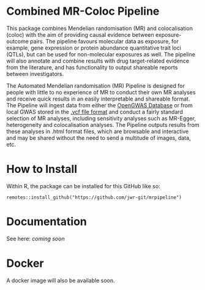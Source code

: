 # Combined MR-Coloc Pipeline 

This package combines Mendelian randomisation (MR) and colocalisation (coloc) with the aim of providing causal evidence between exposure-outcome pairs. The pipeline favours molecular data as exposure, for example, gene expression or protein abundance quantitative trait loci (QTLs), but can be used for non-molecular exposures as well. The pipeline will also annotate and combine results with drug target-related evidence from the literature, and has functionality to output shareable reports between investigators.

The Automated Mendelian randomisation (MR) Pipeline is designed for people with little to no experience of MR to conduct their own MR analyses and receive quick results in an easily interpretable and shareable format. The Pipeline will ingest data from either the [OpenGWAS Database](https://gwas.mrcieu.ac.uk/) or from local GWAS stored in the [.vcf file format](https://github.com/MRCIEU/gwas-vcf-specification) and conduct a fairly standard selection of MR analyses, including sensitivity analyses such as MR-Egger, heterogeneity and colocalisation analyses. The Pipeline outputs results from these analyses in .html format files, which are browsable and interactive and may be shared without the need to send a multitude of images, data, etc.

# How to Install

Within R, the package can be installed for this GitHub like so:

```remotes::install_github("https://github.com/jwr-git/mrpipeline")```

# Documentation

See here: _coming soon_

# Docker

A docker image will also be available soon.
